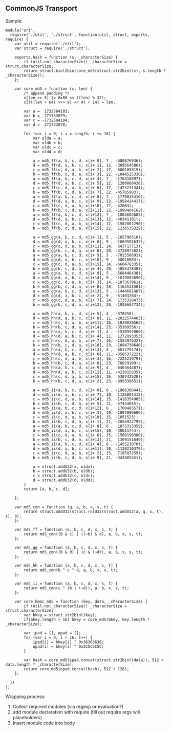 CommonJS Transport
------------------

Sample:

    module('uri', 
      require('./util', './struct', function(util, struct, exports, require) {
        var util = require('./util');
        var struct = require('./struct');

        exports.hash = function (s, _characterSize) {
            if (util.no(_characterSize)) _characterSize = struct.characterSize;
            return struct.binl2bin(core_md5(struct.str2binl(s), s.length * _characterSize));
        };

        var core_md5 = function (x, len) {
            /* append padding */
            x[len >> 5] |= 0x80 << ((len) % 32);
            x[(((len + 64) >>> 9) << 4) + 14] = len;

            var a =  1732584193;
            var b = -271733879;
            var c = -1732584194;
            var d =  271733878;

            for (var i = 0; i < x.length; i += 16) {
                var olda = a;
                var oldb = b;
                var oldc = c;
                var oldd = d;

                a = md5_ff(a, b, c, d, x[i+ 0], 7 , -680876936);
                d = md5_ff(d, a, b, c, x[i+ 1], 12, -389564586);
                c = md5_ff(c, d, a, b, x[i+ 2], 17,  606105819);
                b = md5_ff(b, c, d, a, x[i+ 3], 22, -1044525330);
                a = md5_ff(a, b, c, d, x[i+ 4], 7 , -176418897);
                d = md5_ff(d, a, b, c, x[i+ 5], 12,  1200080426);
                c = md5_ff(c, d, a, b, x[i+ 6], 17, -1473231341);
                b = md5_ff(b, c, d, a, x[i+ 7], 22, -45705983);
                a = md5_ff(a, b, c, d, x[i+ 8], 7 ,  1770035416);
                d = md5_ff(d, a, b, c, x[i+ 9], 12, -1958414417);
                c = md5_ff(c, d, a, b, x[i+10], 17, -42063);
                b = md5_ff(b, c, d, a, x[i+11], 22, -1990404162);
                a = md5_ff(a, b, c, d, x[i+12], 7 ,  1804603682);
                d = md5_ff(d, a, b, c, x[i+13], 12, -40341101);
                c = md5_ff(c, d, a, b, x[i+14], 17, -1502002290);
                b = md5_ff(b, c, d, a, x[i+15], 22,  1236535329);

                a = md5_gg(a, b, c, d, x[i+ 1], 5 , -165796510);
                d = md5_gg(d, a, b, c, x[i+ 6], 9 , -1069501632);
                c = md5_gg(c, d, a, b, x[i+11], 14,  643717713);
                b = md5_gg(b, c, d, a, x[i+ 0], 20, -373897302);
                a = md5_gg(a, b, c, d, x[i+ 5], 5 , -701558691);
                d = md5_gg(d, a, b, c, x[i+10], 9 ,  38016083);
                c = md5_gg(c, d, a, b, x[i+15], 14, -660478335);
                b = md5_gg(b, c, d, a, x[i+ 4], 20, -405537848);
                a = md5_gg(a, b, c, d, x[i+ 9], 5 ,  568446438);
                d = md5_gg(d, a, b, c, x[i+14], 9 , -1019803690);
                c = md5_gg(c, d, a, b, x[i+ 3], 14, -187363961);
                b = md5_gg(b, c, d, a, x[i+ 8], 20,  1163531501);
                a = md5_gg(a, b, c, d, x[i+13], 5 , -1444681467);
                d = md5_gg(d, a, b, c, x[i+ 2], 9 , -51403784);
                c = md5_gg(c, d, a, b, x[i+ 7], 14,  1735328473);
                b = md5_gg(b, c, d, a, x[i+12], 20, -1926607734);

                a = md5_hh(a, b, c, d, x[i+ 5], 4 , -378558);
                d = md5_hh(d, a, b, c, x[i+ 8], 11, -2022574463);
                c = md5_hh(c, d, a, b, x[i+11], 16,  1839030562);
                b = md5_hh(b, c, d, a, x[i+14], 23, -35309556);
                a = md5_hh(a, b, c, d, x[i+ 1], 4 , -1530992060);
                d = md5_hh(d, a, b, c, x[i+ 4], 11,  1272893353);
                c = md5_hh(c, d, a, b, x[i+ 7], 16, -155497632);
                b = md5_hh(b, c, d, a, x[i+10], 23, -1094730640);
                a = md5_hh(a, b, c, d, x[i+13], 4 ,  681279174);
                d = md5_hh(d, a, b, c, x[i+ 0], 11, -358537222);
                c = md5_hh(c, d, a, b, x[i+ 3], 16, -722521979);
                b = md5_hh(b, c, d, a, x[i+ 6], 23,  76029189);
                a = md5_hh(a, b, c, d, x[i+ 9], 4 , -640364487);
                d = md5_hh(d, a, b, c, x[i+12], 11, -421815835);
                c = md5_hh(c, d, a, b, x[i+15], 16,  530742520);
                b = md5_hh(b, c, d, a, x[i+ 2], 23, -995338651);

                a = md5_ii(a, b, c, d, x[i+ 0], 6 , -198630844);
                d = md5_ii(d, a, b, c, x[i+ 7], 10,  1126891415);
                c = md5_ii(c, d, a, b, x[i+14], 15, -1416354905);
                b = md5_ii(b, c, d, a, x[i+ 5], 21, -57434055);
                a = md5_ii(a, b, c, d, x[i+12], 6 ,  1700485571);
                d = md5_ii(d, a, b, c, x[i+ 3], 10, -1894986606);
                c = md5_ii(c, d, a, b, x[i+10], 15, -1051523);
                b = md5_ii(b, c, d, a, x[i+ 1], 21, -2054922799);
                a = md5_ii(a, b, c, d, x[i+ 8], 6 ,  1873313359);
                d = md5_ii(d, a, b, c, x[i+15], 10, -30611744);
                c = md5_ii(c, d, a, b, x[i+ 6], 15, -1560198380);
                b = md5_ii(b, c, d, a, x[i+13], 21,  1309151649);
                a = md5_ii(a, b, c, d, x[i+ 4], 6 , -145523070);
                d = md5_ii(d, a, b, c, x[i+11], 10, -1120210379);
                c = md5_ii(c, d, a, b, x[i+ 2], 15,  718787259);
                b = md5_ii(b, c, d, a, x[i+ 9], 21, -343485551);

                a = struct.addU32(a, olda);
                b = struct.addU32(b, oldb);
                c = struct.addU32(c, oldc);
                d = struct.addU32(d, oldd);
            }
            return [a, b, c, d];

        };

        var md5_cmn = function (q, a, b, x, s, t) {
            return struct.addU32(struct.rolU32(struct.addU32(a, q, x, t), s), b);
        };

        var md5_ff = function (a, b, c, d, x, s, t) {
            return md5_cmn((b & c) | ((~b) & d), a, b, x, s, t);
        };

        var md5_gg = function (a, b, c, d, x, s, t) {
            return md5_cmn((b & d) | (c & (~d)), a, b, x, s, t);
        };

        var md5_hh = function (a, b, c, d, x, s, t) {
            return md5_cmn(b ^ c ^ d, a, b, x, s, t);
        };

        var md5_ii = function (a, b, c, d, x, s, t) {
            return md5_cmn(c ^ (b | (~d)), a, b, x, s, t);
        };

        var core_hmac_md5 = function (key, data, _characterSize) {
            if (util.no(_characterSize)) _characterSize = struct.characterSize;
            var bkey = struct.str2binl(key);
            if(bkey.length > 16) bkey = core_md5(bkey, key.length * _characterSize);

            var ipad = [], opad = [];
            for (var i = 0; i < 16; i++) {
                ipad[i] = bkey[i] ^ 0x36363636;
                opad[i] = bkey[i] ^ 0x5C5C5C5C;
            }

            var hash = core_md5(ipad.concat(struct.str2binl(data)), 512 + data.length * _characterSize);
            return core_md5(opad.concat(hash), 512 + 128);
        };

      })
    );
    
Wrapping process:

1. Collect required modules (via regexp or evaluation?)
2. add module declaration with require (fill out require args will placeholders)
3. Insert module code into body